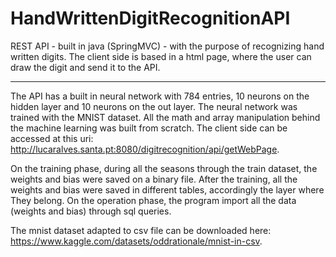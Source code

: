 # HandWrittenDigitRecognitionAPI
REST API - built in java (SpringMVC) - with the purpose of recognizing hand written digits. The client side is based in a html page, where the user can draw the digit and send it to the API.

----------------------------------------------------------------------------------------------------------------------------------------------------------------------

The API has a built in neural network with 784 entries, 10 neurons on the hidden layer and 10 neurons on the out layer. The neural network was trained with the MNIST dataset. All the math and array manipulation behind the machine learning was built from scratch. The client side can be accessed at this uri: http://lucaralves.santa.pt:8080/digitrecognition/api/getWebPage.

On the training phase, during all the seasons through the train dataset, the weights and bias were saved on a binary file. After the training, all the weights and bias were saved in different tables, accordingly the layer where They belong. On the operation phase, the program import all the data (weights and bias) through sql queries.

The mnist dataset adapted to csv file can be downloaded here: https://www.kaggle.com/datasets/oddrationale/mnist-in-csv.
